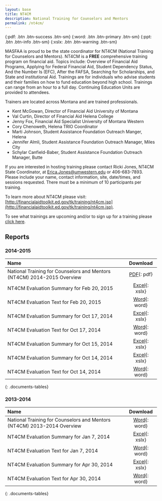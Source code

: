 ```yaml
---
layout: base
title: NT4CM
description: National Training for Counselors and Mentors
permalink: /nt4cm/
---
```


<!-- see http://kramdown.gettalong.org/syntax.html#attribute-list-definitions -->
{:pdf: .btn .btn-success .btn-sm}
{:word: .btn .btn-primary .btn-sm}
{:ppt: .btn .btn-info .btn-sm}
{:xslx: .btn .btn-warning .btn-sm}

MASFAA is proud to be the state coordinator for NT4CM (National Training for Counselors and Mentors). NT4CM is a **FREE** comprehensive training program on financial aid. Topics include: Overview of Financial Aid Programs, Applying for Federal Financial Aid, Student Dependency Status, And the Number Is (EFC), After the FAFSA, Searching for Scholarships, and State and institutional Aid. Trainings are for individuals who advise students and their families on how to fund education beyond high school. Trainings can range from an hour to a full day. Continuing Education Units are provided to attendees.

Trainers are located across Montana and are trained professionals.

* Kent McGowan, Director of Financial Aid University of Montana
* Val Curtin, Director of Financial Aid Helena College
* Jenny Fox, Financial Aid Specialist University of Montana Western
* Cory Chenoweth, Helena TRIO Coordinator
* Marti Johnson, Student Assistance Foundation Outreach Manger, Helena
* Jennifer Almli, Student Assistance Foundation Outreach Manager, Miles City
* Schylar Canfield-Baber, Student Assistance Foundation Outreach Manager, Butte

If you are interested in hosting training please contact Ricki Jones, NT4CM State Coordinator, at [Erica.Jones@umwestern.edu](mailto:Erica.Jones@umwestern.edu) or 406-683-7893\. Please include your name, contact information, site, date/times, and sessions requested. There must be a minimum of 10 participants per training.

To learn more about NT4CM please visit: [http://financialaidtoolkit.ed.gov/tk/training/nt4cm.jsp](http://financialaidtoolkit.ed.gov/tk/training/nt4cm.jsp).

To see what trainings are upcoming and/or to sign up for a training please [click here](http://www.cvent.com/events/2014-national-training-for-counselors-and-mentors-nt4cm-/archived-3d983593a5b148b4b30a9e9475fdb851.aspx).

## Reports

### 2014-2015

Name                                                                    | Download
:---------------------------------------------------------------------- | :------------------------------------------------------------:
National Training for Counselors and Mentors (NT4CM) 2014-2015 Overview | [PDF](reports/NT4CM-1415-Overview.pdf){: pdf}
NT4CM Evaluation Summary for Feb 20, 2015                               | [Excel](reports/NT4CM-Evaluation-Summary-022015.xlsx){: xslx}
NT4CM Evaluation Text for Feb 20, 2015                                  | [Word](reports/NT4CM-Evaluation-Text-022015.docx){: word}
NT4CM Evaluation Summary for Oct 17, 2014                               | [Excel](reports/NT4CM-Evaluation-Summary-101714.xlsx){: xslx}
NT4CM Evaluation Text for Oct 17, 2014                                  | [Word](reports/NT4CM-Evaluation-Text-101714.docx){: word}
NT4CM Evaluation Summary for Oct 15, 2014                               | [Excel](reports/NT4CM-Evaluation-Summary-101615.xlsx){: xslx}
NT4CM Evaluation Summary for Oct 14, 2014                               | [Excel](reports/NT4CM-Evaluation-Summary-101614B.xlsx){: xslx}
NT4CM Evaluation Text for Oct 14, 2014                                  | [Word](reports/NT4CM-Evaluation-Text-101614B.docx){: word}
{: .documents-tables}

### 2013-2014

Name                                                                    | Download
:---------------------------------------------------------------------- | :-------------------------------------------------------------------:
National Training for Counselors and Mentors (NT4CM) 2013-2014 Overview | [Word](reports/NT4CM-1314-Overview.docx){: word}
NT4CM Evaluation Summary for Jan 7, 2014                                | [Excel](reports/NT4CM-Evaluation-Summary-010714.xlsx){: xslx}
NT4CM Evaluation Text for Jan 7, 2014                                   | [Word](reports/NT4CM-Evaluation-Text-010714.docx){: word}
NT4CM Evaluation Summary for Apr 30, 2014                               | [Excel](reports/NT4CM-Evaluation-Summary-043014.xlsx){: xslx}
NT4CM Evaluation Text for Apr 30, 2014                                  | [Word](reports/NT4CM-Evaluation-Text-043014.docx){: word}
{: .documents-tables}
